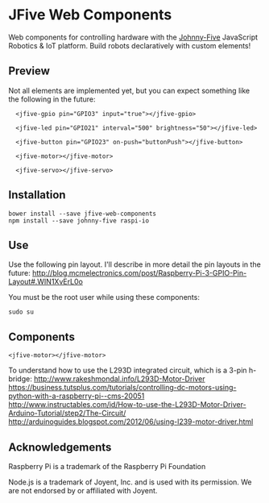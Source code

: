 # JFive Web Components

Web components for controlling hardware with the [Johnny-Five](http://johnny-five.io/) JavaScript Robotics & IoT platform. Build robots declaratively with custom elements!

## Preview

Not all elements are implemented yet, but you can expect something like the following in the future:
```
  <jfive-gpio pin="GPIO3" input="true"></jfive-gpio>

  <jfive-led pin="GPIO21" interval="500" brightness="50"></jfive-led>
  
  <jfive-button pin="GPIO23" on-push="buttonPush"></jfive-button>
  
  <jfive-motor></jfive-motor>
  
  <jfive-servo></jfive-servo>
```

## Installation

```
bower install --save jfive-web-components
npm install --save johnny-five raspi-io
```

## Use

Use the following pin layout. I'll describe in more detail the pin layouts in the future:
http://blog.mcmelectronics.com/post/Raspberry-Pi-3-GPIO-Pin-Layout#.WIN1XvErL0o

You must be the root user while using these components:
```
sudo su
```

## Components

`<jfive-motor></jfive-motor>`

To understand how to use the L293D integrated circuit, which is a 3-pin h-bridge:
http://www.rakeshmondal.info/L293D-Motor-Driver
https://business.tutsplus.com/tutorials/controlling-dc-motors-using-python-with-a-raspberry-pi--cms-20051
http://www.instructables.com/id/How-to-use-the-L293D-Motor-Driver-Arduino-Tutorial/step2/The-Circuit/
http://arduinoguides.blogspot.com/2012/06/using-l239-motor-driver.html

## Acknowledgements

Raspberry Pi is a trademark of the Raspberry Pi Foundation

Node.js is a trademark of Joyent, Inc. and is used with its permission. We are not endorsed by or
affiliated with Joyent.
